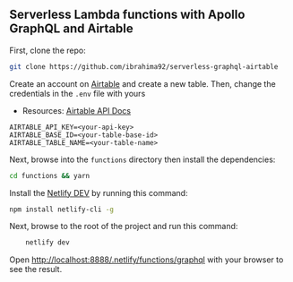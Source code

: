## Serverless Lambda functions with Apollo GraphQL and Airtable

First, clone the repo:

```bash
git clone https://github.com/ibrahima92/serverless-graphql-airtable
```

Create an account on [Airtable](https://airtable.com/) and create a new table. Then, change the credentials in the `.env` file with yours

- Resources: [Airtable API Docs](https://airtable.com/app3Cx2QgrU126Pj0/api/docs#javascript/introduction)

```
AIRTABLE_API_KEY=<your-api-key>
AIRTABLE_BASE_ID=<your-table-base-id>
AIRTABLE_TABLE_NAME=<your-table-name>
```

Next, browse into the `functions` directory then install the dependencies:

```bash
cd functions && yarn
```

Install the [Netlify DEV](https://docs.netlify.com/cli/get-started/#installation) by running this command:

```bash
npm install netlify-cli -g
```

Next, browse to the root of the project and run this command:

```bash
    netlify dev
```

Open [http://localhost:8888/.netlify/functions/graphql](http://localhost:8888/.netlify/functions/graphql) with your browser to see the result.
